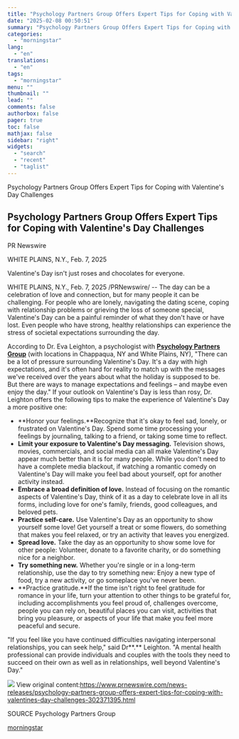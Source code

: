 ```yaml
---
title: "Psychology Partners Group Offers Expert Tips for Coping with Valentine's Day Challenges"
date: "2025-02-08 00:50:51"
summary: "Psychology Partners Group Offers Expert Tips for Coping with Valentine's Day Challenges Psychology Partners Group Offers Expert Tips for Coping with Valentine's Day Challenges PR Newswire WHITE PLAINS, N.Y., Feb. 7, 2025 Valentine's Day isn't just roses and chocolates for everyone. WHITE PLAINS, N.Y., Feb. 7, 2025 /PRNewswire/ -- The..."
categories:
  - "morningstar"
lang:
  - "en"
translations:
  - "en"
tags:
  - "morningstar"
menu: ""
thumbnail: ""
lead: ""
comments: false
authorbox: false
pager: true
toc: false
mathjax: false
sidebar: "right"
widgets:
  - "search"
  - "recent"
  - "taglist"
---
```


Psychology Partners Group Offers Expert Tips for Coping with Valentine's Day Challenges

Psychology Partners Group Offers Expert Tips for Coping with Valentine's Day Challenges
---------------------------------------------------------------------------------------

PR Newswire

WHITE PLAINS, N.Y., Feb. 7, 2025


Valentine's Day isn't just roses and chocolates for everyone.

WHITE PLAINS, N.Y., Feb. 7, 2025 /PRNewswire/ -- The day can be a celebration of love and connection, but for many people it can be challenging. For people who are lonely, navigating the dating scene, coping with relationship problems or grieving the loss of someone special, Valentine's Day can be a painful reminder of what they don't have or have lost. Even people who have strong, healthy relationships can experience the stress of societal expectations surrounding the day.

According to Dr. Eva Leighton, a psychologist with **[Psychology Partners Group](https://c212.net/c/link/?t=0&l=en&o=4358063-1&h=482480179&u=https%3A%2F%2Fpsychologypartnersgroup.com%2F&a=Psychology+Partners+Group)** (with locations in Chappaqua, NY and White Plains, NY), "There can be a lot of pressure surrounding Valentine's Day. It's a day with high expectations, and it's often hard for reality to match up with the messages we've received over the years about what the holiday is supposed to be. But there are ways to manage expectations and feelings – and maybe even enjoy the day." If your outlook on Valentine's Day is less than rosy, Dr. Leighton offers the following tips to make the experience of Valentine's Day a more positive one:

* **Honor your feelings.**Recognize that it's okay to feel sad, lonely, or frustrated on Valentine's Day. Spend some time processing your feelings by journaling, talking to a friend, or taking some time to reflect.
* **Limit your exposure to Valentine's Day messaging.** Television shows, movies, commercials, and social media can all make Valentine's Day appear much better than it is for many people. While you don't need to have a complete media blackout, if watching a romantic comedy on Valentine's Day will make you feel bad about yourself, opt for another activity instead.
* **Embrace a broad definition of love.** Instead of focusing on the romantic aspects of Valentine's Day, think of it as a day to celebrate love in all its forms, including love for one's family, friends, good colleagues, and beloved pets.
* **Practice self-care.** Use Valentine's Day as an opportunity to show yourself some love! Get yourself a treat or some flowers, do something that makes you feel relaxed, or try an activity that leaves you energized.
* **Spread love.** Take the day as an opportunity to show some love for other people: Volunteer, donate to a favorite charity, or do something nice for a neighbor.
* **Try something new.** Whether you're single or in a long-term relationship, use the day to try something new: Enjoy a new type of food, try a new activity, or go someplace you've never been.
* **Practice gratitude.**If the time isn't right to feel gratitude for romance in your life, turn your attention to other things to be grateful for, including accomplishments you feel proud of, challenges overcome, people you can rely on, beautiful places you can visit, activities that bring you pleasure, or aspects of your life that make you feel more peaceful and secure.

"If you feel like you have continued difficulties navigating interpersonal relationships, you can seek help," said Dr**.** Leighton. "A mental health professional can provide individuals and couples with the tools they need to succeed on their own as well as in relationships, well beyond Valentine's Day."

 ![](https://c212.net/c/img/favicon.png?sn=NY14535&sd=2025-02-07) View original content:<https://www.prnewswire.com/news-releases/psychology-partners-group-offers-expert-tips-for-coping-with-valentines-day-challenges-302371395.html>

SOURCE Psychology Partners Group

[morningstar](https://www.morningstar.com/news/pr-newswire/20250207ny14535/psychology-partners-group-offers-expert-tips-for-coping-with-valentines-day-challenges)
